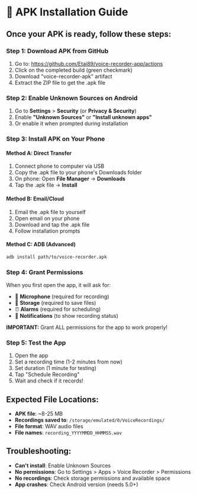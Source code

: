 # 📱 APK Installation Guide

## Once your APK is ready, follow these steps:

### Step 1: Download APK from GitHub
1. Go to: https://github.com/Etai89/voice-recorder-app/actions
2. Click on the completed build (green checkmark)
3. Download "voice-recorder-apk" artifact
4. Extract the ZIP file to get the .apk file

### Step 2: Enable Unknown Sources on Android
1. Go to **Settings** > **Security** (or **Privacy & Security**)
2. Enable **"Unknown Sources"** or **"Install unknown apps"**
3. Or enable it when prompted during installation

### Step 3: Install APK on Your Phone

#### Method A: Direct Transfer
1. Connect phone to computer via USB
2. Copy the .apk file to your phone's Downloads folder
3. On phone: Open **File Manager** → **Downloads**
4. Tap the .apk file → **Install**

#### Method B: Email/Cloud
1. Email the .apk file to yourself
2. Open email on your phone
3. Download and tap the .apk file
4. Follow installation prompts

#### Method C: ADB (Advanced)
```bash
adb install path/to/voice-recorder.apk
```

### Step 4: Grant Permissions
When you first open the app, it will ask for:
- 🎤 **Microphone** (required for recording)
- 💾 **Storage** (required to save files)
- ⏰ **Alarms** (required for scheduling)
- 📢 **Notifications** (to show recording status)

**IMPORTANT:** Grant ALL permissions for the app to work properly!

### Step 5: Test the App
1. Open the app
2. Set a recording time (1-2 minutes from now)
3. Set duration (1 minute for testing)
4. Tap "Schedule Recording"
5. Wait and check if it records!

## Expected File Locations:
- **APK file**: ~8-25 MB
- **Recordings saved to**: `/storage/emulated/0/VoiceRecordings/`
- **File format**: WAV audio files
- **File names**: `recording_YYYYMMDD_HHMMSS.wav`

## Troubleshooting:
- **Can't install**: Enable Unknown Sources
- **No permissions**: Go to Settings > Apps > Voice Recorder > Permissions
- **No recordings**: Check storage permissions and available space
- **App crashes**: Check Android version (needs 5.0+)